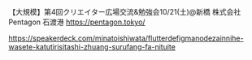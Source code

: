 【大規模】第4回クリエイター広場交流&勉強会10/21(土)@新橋
株式会社Pentagon
石渡港
https://pentagon.tokyo/

https://speakerdeck.com/minatoishiwata/flutterdefigmanodezainnihe-wasete-katutirisitashi-zhuang-surufang-fa-nituite